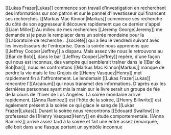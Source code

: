 [[Lukas Frazer|Lukas]] commence son travail d'investigation en recherchant des informations sur son patron et sur le pannel d'investisseur qui financent ses recherches.
[[Markus Mac Kinnon|Markus]] commence ses recherche du côté de son aggresseur il découvre rapidement que ce dernier s'appel [[Liam Miller]]
Au milieu de mes recherches [[Jeremy George|Jeremy]] me demande si je peux le remplacer dans un soirée mondaine pour la [[Laboratoire de recherche ...|société]] qui a lieu le vendredi suivant avec les investisseurs de l'entreprise.
Dans la soirée nous apprenons que [[Jeffrey Cooper|Jeffrey]] a disparu. Mais assez vite nous le retrouvons au [[Bar de Bob]], dans le bar [[Jeffrey Cooper|Jeffrey]] repère, d'une façon qui nous est inconnus, des vampire qui semblerait traîner dans le [[Bar de Bob|bar]], nous les confrontons [[Markus Mac Kinnon|Markus]] manque de perdre la vie mais le feu Grejois de [[Henry Vasquez|Henry]] met rapidement fin à l'affrontement.
Le lendemain [[Lukas Frazer|Lukas]] rencontre l'[[Arcanum]] qui nous transmet des informations. D'après eux les dernières personnes ayant mis la main sur le livre serait un groupe de fée de la cours de l'hiver de Los Angeles.
La soirée mondaine arrive rapidement, [[Anna Ramirez]] est l'hôte de la soirée, [[Henry Billwrite]] est également présent à la soirée ce qui glace le sang de [[Lukas Frazer|Lukas]].
Durant la soirée nous rencontrons [[Edouard Swallow]] le professeur de [[Henry Vasquez|Henry]] en étude comportementale.
[[Anna Ramirez]] arrive assez tard à la soirée et fait une entré assez remarquée, elle boit dans une flasque portant un symbôle inconnue